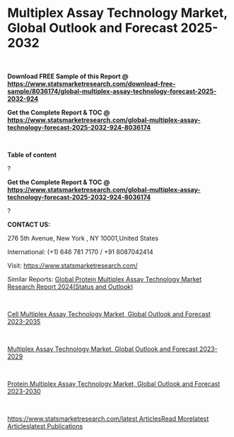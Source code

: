 <h1>Multiplex Assay Technology Market, Global Outlook and Forecast 2025-2032</h1><br/><p><strong>Download FREE Sample of this Report @ <a href="https://www.statsmarketresearch.com/download-free-sample/8036174/global-multiplex-assay-technology-forecast-2025-2032-924">https://www.statsmarketresearch.com/download-free-sample/8036174/global-multiplex-assay-technology-forecast-2025-2032-924</a></strong></p>
 
 
 
 <div><b>Get the Complete Report & TOC @ <a href="https://www.statsmarketresearch.com/global-multiplex-assay-technology-forecast-2025-2032-924-8036174">https://www.statsmarketresearch.com/global-multiplex-assay-technology-forecast-2025-2032-924-8036174</a></b></div>
 
 
 
 <p><br />
 
 <b>Table of content</b></p>
 
 
 
 <p>? </p>
 
 
 
 <div><b>Get the Complete Report & TOC @ <a href="https://www.statsmarketresearch.com/global-multiplex-assay-technology-forecast-2025-2032-924-8036174">https://www.statsmarketresearch.com/global-multiplex-assay-technology-forecast-2025-2032-924-8036174</a></b></div>
 
 
 
 <p>? </p>
 
 
 
 <p><b>CONTACT US:</b><br />
 
 276 5th Avenue, New York , NY 10001,United States<br />
 
 International: (+1) 646 781 7170 / +91 8087042414<br />
 
 Visit: <a href="https://www.statsmarketresearch.com/">https://www.statsmarketresearch.com/</a><br />
 
 Similar Reports: <a href="https://www.statsmarketresearch.com/global-multiplex-assay-technology-forecast-2025-2032-924-8036174">Global Protein Multiplex Assay Technology Market Research Report 2024(Status and Outlook)</a><br />
 
 <br />
 
 <a href="https://www.statsmarketresearch.com/global-multiplex-assay-technology-forecast-2025-2032-924-8036174">Cell Multiplex Assay Technology Market, Global Outlook and Forecast 2023-2035</a><br />
 
 <br />
 
 <a href="https://www.statsmarketresearch.com/global-multiplex-assay-technology-forecast-2025-2032-924-8036174">Multiplex Assay Technology Market, Global Outlook and Forecast 2023-2029</a><br />
 
 <br />
 
 <a href="https://www.statsmarketresearch.com/global-multiplex-assay-technology-forecast-2025-2032-924-8036174">Protein Multiplex Assay Technology Market, Global Outlook and Forecast 2023-2030</a><br />
 
 <br />
 
 <a href="https://gyeongbokgung.com">https://www.statsmarketresearch.com/</a><a href="https://hallyeomaritime.com">latest Articles</a><a href="https://jingwansa.com">Read More</a><a href="https://nguoiviet.jp/">latest Articles</a><a href="https://www.intelmarketresearch.com/">latest Publications</a></p>